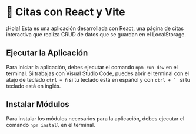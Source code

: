 # 📌 Citas con React y Vite
¡Hola! Esta es una aplicación desarrollada con React, una página de citas interactiva que realiza CRUD de datos que se guardan en el LocalStorage. 

## Ejecutar la Aplicación
Para iniciar la aplicación, debes ejecutar el comando `npm run dev` en el terminal. Si trabajas con Visual Studio Code, puedes abrir el terminal con el atajo de teclado `ctrl + ñ` si tu teclado está en español y con ``ctrl + ` `` si tu teclado está en inglés.

## Instalar Módulos
Para instalar los módulos necesarios para la aplicación, debes ejecutar el comando `npm install` en el terminal.
